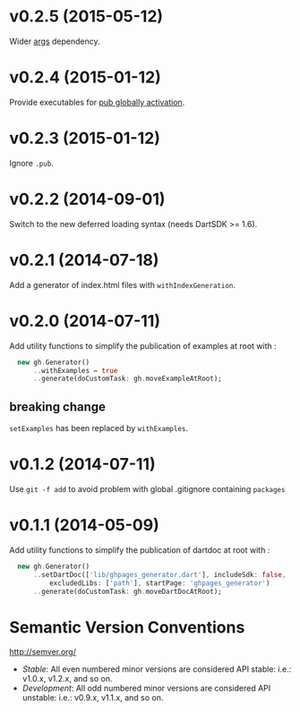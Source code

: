 
# v0.2.5 (2015-05-12)

Wider [args](https://pub.dartlang.org/packages/args) dependency.

# v0.2.4 (2015-01-12)

Provide executables for [pub globally activation](https://www.dartlang.org/tools/pub/cmd/pub-global.html).

# v0.2.3 (2015-01-12)

Ignore `.pub`.

# v0.2.2 (2014-09-01)

Switch to the new deferred loading syntax (needs DartSDK >= 1.6).

# v0.2.1 (2014-07-18)

Add a generator of index.html files with `withIndexGeneration`.

# v0.2.0 (2014-07-11)

Add utility functions to simplify the publication of examples at root with :

```dart
  new gh.Generator()
      ..withExamples = true
      ..generate(doCustomTask: gh.moveExampleAtRoot);
```

## breaking change

`setExamples` has been replaced by `withExamples`.

# v0.1.2 (2014-07-11)

Use `git -f add` to avoid problem with global .gitignore containing `packages`

# v0.1.1 (2014-05-09)

Add utility functions to simplify the publication of dartdoc at root with :

```dart
  new gh.Generator()
      ..setDartDoc(['lib/ghpages_generator.dart'], includeSdk: false,
          excludedLibs: ['path'], startPage: 'ghpages_generator')
      ..generate(doCustomTask: gh.moveDartDocAtRoot);
```

# Semantic Version Conventions

http://semver.org/

- *Stable*:  All even numbered minor versions are considered API stable:
  i.e.: v1.0.x, v1.2.x, and so on.
- *Development*: All odd numbered minor versions are considered API unstable:
  i.e.: v0.9.x, v1.1.x, and so on.
